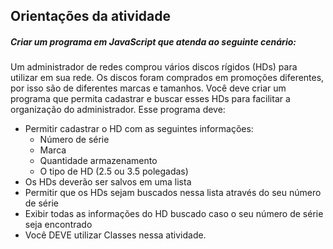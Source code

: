 ## Orientações da atividade

##### Criar um programa em JavaScript que atenda ao seguinte cenário:
Um administrador de redes comprou vários discos rígidos (HDs) para utilizar em sua rede. Os discos foram comprados em promoções diferentes, por isso são de diferentes marcas e tamanhos. Você deve criar um programa que permita cadastrar e buscar esses HDs para facilitar a organização do administrador. Esse programa deve:
- Permitir cadastrar o HD com as seguintes informações:
     - Número de série
     - Marca
     - Quantidade armazenamento
     - O tipo de HD (2.5 ou 3.5 polegadas)
- Os HDs deverão ser salvos em uma lista
- Permitir que os HDs sejam buscados nessa lista através do seu número de série
- Exibir todas as informações do HD buscado caso o seu número de série seja encontrado
- Você DEVE utilizar Classes nessa atividade.

